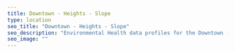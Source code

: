 ```yaml
---
title: Downtown - Heights - Slope
type: location
seo_title: "Downtown - Heights - Slope"
seo_description: "Environmental Health data profiles for the Downtown - Heights - Slope neighborhood of NYC."
seo_image: ""
---
```

